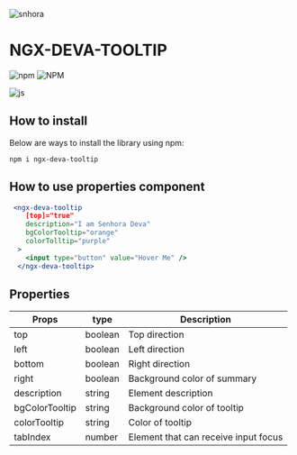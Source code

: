 ![snhora](https://user-images.githubusercontent.com/104692440/183762133-540ba2fc-fcdb-4c76-8c23-9c395e4341e3.png)

# NGX-DEVA-TOOLTIP
![npm](https://img.shields.io/npm/v/react-collapse-details)
![NPM](https://img.shields.io/npm/l/react-collapse-details)

<div style="display: inline_block">
    <img align="center" alt="js" src="https://img.shields.io/badge/Angular-DD0031?style=for-the-badge&logo=angular&logoColor=white" /> 
</div>

## How to install

Below are ways to install the library using npm:

```
npm i ngx-deva-tooltip

```


## How to use  properties component

```jsx
 <ngx-deva-tooltip
    [top]="true"
    description="I am Senhora Deva"
    bgColorTooltip="orange"
    colorTolltip="purple"
  >
    <input type="button" value="Hover Me" />
  </ngx-deva-tooltip>
```

## Properties


| Props               | type     |  Description                                   |
| ------------------- | -------  | ---------------------------------              |
| top                 | boolean  |  Top direction                                 |
| left                | boolean  |  Left direction                                |
| bottom              | boolean  |  Right direction                               |
| right               | boolean  |  Background color of summary                   |
| description         | string   |  Element description                           |
| bgColorTooltip      | string   |  Background color of tooltip                   |
| colorTooltip        | string   |  Color of tooltip                              |
| tabIndex            | number   |  Element that can receive input focus          |

